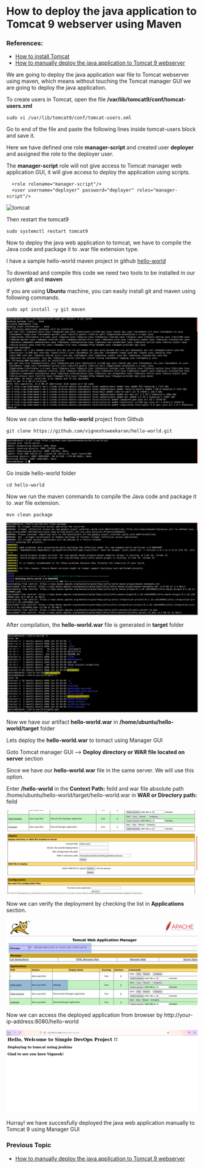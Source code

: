 # How to deploy the java application to Tomcat 9 webserver using Maven

### References:
* [How to install Tomcat](/content/tomcat/tutorials/installation)
* [How to manually deploy the java application to Tomcat 9 webserver](/content/tomcat/tutorials/how-to-manually-deploy-java-application-to-tomcat)

We are going to deploy the java application war file to Tomcat webserver using maven, which means without touching the Tomcat manager GUI we are going to deploy the java application.

To create users in Tomcat, open the file **/var/lib/tomcat9/conf/tomcat-users.xml**
```
sudo vi /var/lib/tomcat9/conf/tomcat-users.xml
```

Go to end of the file and paste the following lines inside tomcat-users block and save it.

Here we have defined one role **manager-script** and created user **deployer** and assigned the role to the deployer user.

The **manager-script** role will not give access to Tomcat manager web application GUI, it will give access to deploy the application using scripts.

```
  <role rolename="manager-script"/>
  <user username="deployer" password="deployer" roles="manager-script"/>
```

![tomcat](/content/tomcat/tutorials/images/manually-deploy-app/tomcat-user-script.png)

Then restart the tomcat9
```
sudo systemctl restart tomcat9
```

Now to deploy the java web application to tomcat, we have to compile the Java code and package it to .war file extension type.

I have a sample hello-world maven project in github [hello-world](https://github.com/vigneshsweekaran/hello-world)

To download and compile this code we need two tools to be installed in our system **git** and **maven**

If you are using **Ubuntu** machine, you can easily install git and maven using following commands.
```
sudo apt install -y git maven
```

![tomcat](/content/tomcat/tutorials/images/manually-deploy-app/tomcat-install-git-maven.png)

Now we can clone the **hello-world** project from Github
```
git clone https://github.com/vigneshsweekaran/hello-world.git
```

![tomcat](/content/tomcat/tutorials/images/manually-deploy-app/tomcat-git-clone.png)

Go inside hello-world folder
```
cd hello-world
```

Now we run the maven commands to compile the Java code and package it to .war file extension.
```
mvn clean package
```

![tomcat](/content/tomcat/tutorials/images/manually-deploy-app/tomcat-mvn-clean-package.png)

After compilation, the **hello-world.war** file is generated in **target** folder

![tomcat](/content/tomcat/tutorials/images/manually-deploy-app/tomcat-target-folder.png)

Now we have our artifact **hello-world.war** in **/home/ubuntu/hello-world/target** folder

Lets deploy the **hello-world.war** to tomact using Manager GUI

Goto Tomcat manager GUI --> **Deploy directory or WAR file located on server** section

Since we have our **hello-world.war** file in the same server. We will use this option.

Enter **/hello-world** in the **Context Path:** feild and war file absolute path /home/ubuntu/hello-world/target/hello-world.war in **WAR or Directory path:** feild

![tomcat](/content/tomcat/tutorials/images/manually-deploy-app/tomcat-deploy-war-gui.png)

Now we can verify the deployment by checking the list in **Applications** section.

![tomcat](/content/tomcat/tutorials/images/manually-deploy-app/tomcat-deployed-gui.png)

Now we can access the deployed application from browser by http://your-ip-address:8080/hello-world

![tomcat](/content/tomcat/tutorials/images/manually-deploy-app/tomcat-hello-world-context.png)

Hurray! we have succesfully deployed the java web application manually to Tomcat 9 using Manager GUI

### Previous Topic
* [How to manually deploy the java application to Tomcat 9 webserver](/content/tomcat/tutorials/how-to-manually-deploy-java-application-to-tomcat)